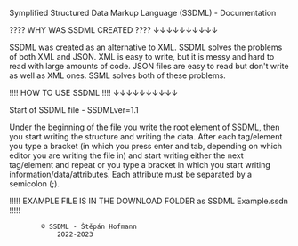 Symplified Structured Data Markup Language (SSDML) - Documentation

???? WHY WAS SSDML CREATED ????
        ↓↓↓↓↓↓↓↓↓↓                         

SSDML was created as an alternative to XML. 
SSDML solves the problems of both XML and JSON. 
XML is easy to write, but it is messy and hard to read with large amounts of code. 
JSON files are easy to read but don't write as well as XML ones. 
SSML solves both of these problems.
                                 
!!!! HOW TO USE SSDML !!!!
        ↓↓↓↓↓↓↓↓↓↓

Start of SSDML file - SSDMLver=1.1

Under the beginning of the file you write the root element of SSDML,
then you start writing the structure and writing the data.
After each tag/element you type a bracket (in which you press enter and tab, 
depending on which editor you are writing the file in) and start writing either the next tag/element 
and repeat or you type a bracket in which you start writing information/data/attributes.
Each attribute must be separated by a semicolon (;).

!!!!! EXAMPLE FILE IS IN THE DOWNLOAD FOLDER as SSDML Example.ssdn !!!!!

			© SSDML - Štěpán Hofmann 
				2022-2023


